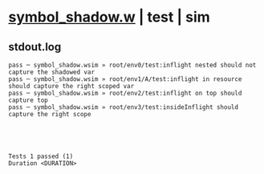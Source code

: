 # [symbol_shadow.w](../../../../examples/tests/valid/symbol_shadow.w) | test | sim

## stdout.log
```log
pass ─ symbol_shadow.wsim » root/env0/test:inflight nested should not capture the shadowed var       
pass ─ symbol_shadow.wsim » root/env1/A/test:inflight in resource should capture the right scoped var
pass ─ symbol_shadow.wsim » root/env2/test:inflight on top should capture top                        
pass ─ symbol_shadow.wsim » root/env3/test:insideInflight should capture the right scope             
 




Tests 1 passed (1) 
Duration <DURATION>

```

